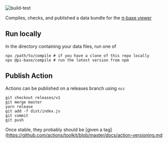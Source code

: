 ![build-test](https://github.com/pi-base/compile/workflows/build-test/badge.svg)

Compiles, checks, and published a data bundle for the [π-base viewer](https://github.com/pi-base/viewer)

## Run locally

In the directory containing your data files, run one of

    npx /path/to/compile # if you have a clone of this repo locally
    npx @pi-base/compile # run the latest version from npm

## Publish Action

Actions can be published on a releases branch using `ncc`

    git checkout releases/v1
    git merge master
    yarn release
    git add -f dist/index.js
    git commit
    git push

Once stable, they probably should be [given a tag](https://github.com/actions/toolkit/blob/master/docs/action-versioning.md
